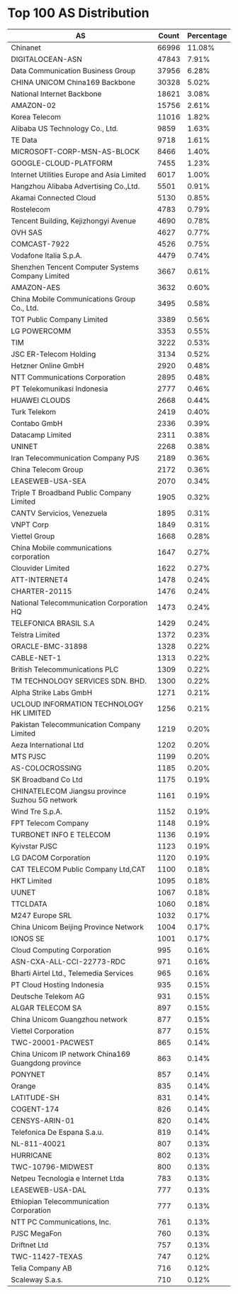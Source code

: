 # Top 100 AS Distribution
| AS | Count | Percentage |
|----|----|----|
| Chinanet | 66996 | 11.08% |
| DIGITALOCEAN-ASN | 47843 | 7.91% |
| Data Communication Business Group | 37956 | 6.28% |
| CHINA UNICOM China169 Backbone | 30328 | 5.02% |
| National Internet Backbone | 18621 | 3.08% |
| AMAZON-02 | 15756 | 2.61% |
| Korea Telecom | 11016 | 1.82% |
| Alibaba US Technology Co., Ltd. | 9859 | 1.63% |
| TE Data | 9718 | 1.61% |
| MICROSOFT-CORP-MSN-AS-BLOCK | 8466 | 1.40% |
| GOOGLE-CLOUD-PLATFORM | 7455 | 1.23% |
| Internet Utilities Europe and Asia Limited | 6017 | 1.00% |
| Hangzhou Alibaba Advertising Co.,Ltd. | 5501 | 0.91% |
| Akamai Connected Cloud | 5130 | 0.85% |
| Rostelecom | 4783 | 0.79% |
| Tencent Building, Kejizhongyi Avenue | 4690 | 0.78% |
| OVH SAS | 4627 | 0.77% |
| COMCAST-7922 | 4526 | 0.75% |
| Vodafone Italia S.p.A. | 4479 | 0.74% |
| Shenzhen Tencent Computer Systems Company Limited | 3667 | 0.61% |
| AMAZON-AES | 3632 | 0.60% |
| China Mobile Communications Group Co., Ltd. | 3495 | 0.58% |
| TOT Public Company Limited | 3389 | 0.56% |
| LG POWERCOMM | 3353 | 0.55% |
| TIM | 3222 | 0.53% |
| JSC ER-Telecom Holding | 3134 | 0.52% |
| Hetzner Online GmbH | 2920 | 0.48% |
| NTT Communications Corporation | 2895 | 0.48% |
| PT Telekomunikasi Indonesia | 2777 | 0.46% |
| HUAWEI CLOUDS | 2668 | 0.44% |
| Turk Telekom | 2419 | 0.40% |
| Contabo GmbH | 2336 | 0.39% |
| Datacamp Limited | 2311 | 0.38% |
| UNINET | 2268 | 0.38% |
| Iran Telecommunication Company PJS | 2189 | 0.36% |
| China Telecom Group | 2172 | 0.36% |
| LEASEWEB-USA-SEA | 2070 | 0.34% |
| Triple T Broadband Public Company Limited | 1905 | 0.32% |
| CANTV Servicios, Venezuela | 1895 | 0.31% |
| VNPT Corp | 1849 | 0.31% |
| Viettel Group | 1668 | 0.28% |
| China Mobile communications corporation | 1647 | 0.27% |
| Clouvider Limited | 1622 | 0.27% |
| ATT-INTERNET4 | 1478 | 0.24% |
| CHARTER-20115 | 1476 | 0.24% |
| National Telecommunication Corporation HQ | 1473 | 0.24% |
| TELEFONICA BRASIL S.A | 1429 | 0.24% |
| Telstra Limited | 1372 | 0.23% |
| ORACLE-BMC-31898 | 1328 | 0.22% |
| CABLE-NET-1 | 1313 | 0.22% |
| British Telecommunications PLC | 1309 | 0.22% |
| TM TECHNOLOGY SERVICES SDN. BHD. | 1300 | 0.22% |
| Alpha Strike Labs GmbH | 1271 | 0.21% |
| UCLOUD INFORMATION TECHNOLOGY HK LIMITED | 1256 | 0.21% |
| Pakistan Telecommunication Company Limited | 1219 | 0.20% |
| Aeza International Ltd | 1202 | 0.20% |
| MTS PJSC | 1199 | 0.20% |
| AS-COLOCROSSING | 1185 | 0.20% |
| SK Broadband Co Ltd | 1175 | 0.19% |
| CHINATELECOM Jiangsu province Suzhou 5G network | 1161 | 0.19% |
| Wind Tre S.p.A. | 1152 | 0.19% |
| FPT Telecom Company | 1148 | 0.19% |
| TURBONET INFO E TELECOM | 1136 | 0.19% |
| Kyivstar PJSC | 1123 | 0.19% |
| LG DACOM Corporation | 1120 | 0.19% |
| CAT TELECOM Public Company Ltd,CAT | 1100 | 0.18% |
| HKT Limited | 1095 | 0.18% |
| UUNET | 1067 | 0.18% |
| TTCLDATA | 1060 | 0.18% |
| M247 Europe SRL | 1032 | 0.17% |
| China Unicom Beijing Province Network | 1004 | 0.17% |
| IONOS SE | 1001 | 0.17% |
| Cloud Computing Corporation | 995 | 0.16% |
| ASN-CXA-ALL-CCI-22773-RDC | 971 | 0.16% |
| Bharti Airtel Ltd., Telemedia Services | 965 | 0.16% |
| PT Cloud Hosting Indonesia | 935 | 0.15% |
| Deutsche Telekom AG | 931 | 0.15% |
| ALGAR TELECOM SA | 897 | 0.15% |
| China Unicom Guangzhou network | 877 | 0.15% |
| Viettel Corporation | 877 | 0.15% |
| TWC-20001-PACWEST | 865 | 0.14% |
| China Unicom IP network China169 Guangdong province | 863 | 0.14% |
| PONYNET | 857 | 0.14% |
| Orange | 835 | 0.14% |
| LATITUDE-SH | 831 | 0.14% |
| COGENT-174 | 826 | 0.14% |
| CENSYS-ARIN-01 | 820 | 0.14% |
| Telefonica De Espana S.a.u. | 819 | 0.14% |
| NL-811-40021 | 807 | 0.13% |
| HURRICANE | 802 | 0.13% |
| TWC-10796-MIDWEST | 800 | 0.13% |
| Netpeu Tecnologia e Internet Ltda | 783 | 0.13% |
| LEASEWEB-USA-DAL | 777 | 0.13% |
| Ethiopian Telecommunication Corporation | 777 | 0.13% |
| NTT PC Communications, Inc. | 761 | 0.13% |
| PJSC MegaFon | 760 | 0.13% |
| Driftnet Ltd | 757 | 0.13% |
| TWC-11427-TEXAS | 747 | 0.12% |
| Telia Company AB | 716 | 0.12% |
| Scaleway S.a.s. | 710 | 0.12% |
